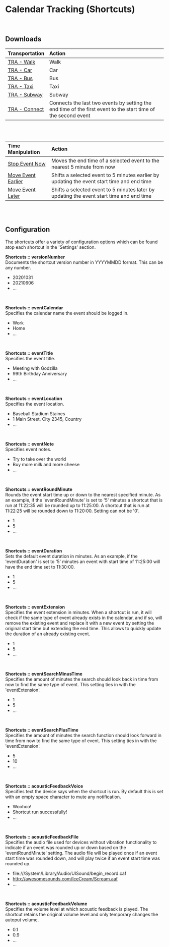 # Calendar Tracking (Shortcuts)
<br />


## Downloads
| Transportation | Action |
|:---------|:-------|
|[TRA - Walk](https://www.icloud.com/shortcuts/a182ea15d56f4f9493d37f46c0e0ed93)    |Walk           |
|[TRA - Car](https://www.icloud.com/shortcuts/618a22e19144425681ff7c5d7b1bf2ba)     |Car            |
|[TRA - Bus](https://www.icloud.com/shortcuts/eedbb943135745b0bdeeaa8c09fd0f95)     |Bus            |
|[TRA - Taxi](https://www.icloud.com/shortcuts/d2b2c0be68af41119cd701136b156f53)    |Taxi           |
|[TRA - Subway](https://www.icloud.com/shortcuts/818c30f91a68425b897a567ceaf59c7e)  |Subway         |
|[TRA - Connect](https://www.icloud.com/shortcuts/eb6a3d3859fd456b9b493a7ef31975ea) |Connects the last two events by setting the end time of the first event to the start time of the second event|
<br />
<br />


| Time Manipulation | Action |
|:---------|:-------|
|[Stop Event Now](https://www.icloud.com/shortcuts/31552dfb24774a1686f956e695ac9032)    |Moves the end time of a selected event to the nearest 5 minute from now  |
|[Move Event Earlier](https://www.icloud.com/shortcuts/6f1466e97e654e3b8cbbfbc376dd1b4d)|Shifts a selected event to 5 minutes earlier by updating the event start time and end time|
|[Move Event Later](https://www.icloud.com/shortcuts/55bc65bd5be149f1a184cd5fb4841185)  |Shifts a selected event to 5 minutes later by updating the event start time and end time|
<br />
<br />


## Configuration
The shortcuts offer a variety of configuration options which can be found atop each shortcut in the 'Settings' section.
<br />

**Shortcuts :: versionNumber**  
Documents the shortcut version number in YYYYMMDD format. This can be any number.
* 20201031
* 20210606
* ...
<br />

**Shortcuts :: eventCalendar**  
Specifies the calendar name the event should be logged in.
* Work
* Home
* ...
<br />

**Shortcuts :: eventTitle**  
Specifies the event title.
* Meeting with Godzilla
* 99th Birthday Anniversary
* ...
<br />

**Shortcuts :: eventLocation**  
Specifies the event location.
* Baseball Stadium Staines
* 1 Main Street, City 2345, Country
* ...
<br />

**Shortcuts :: eventNote**  
Specifies event notes.
* Try to take over the world
* Buy more milk and more cheese
* ...
<br />

**Shortcuts :: eventRoundMinute**  
Rounds the event start time up or down to the nearest specified minute. As an example, if the 'eventRoundMinute' is set to '5' minutes a shortcut that is run at 11:22:35 will be rounded up to 11:25:00. A shortcut that is run at 11:22:25 will be rounded down to 11:20:00. Setting can not be '0'.
* 1
* 5
* ...
<br />

**Shortcuts :: eventDuration**  
Sets the default event duration in minutes. As an example, if the 'eventDuration' is set to '5' minutes an event with start time of 11:25:00 will have the end time set to 11:30:00.
* 1
* 5
* ...
<br />

**Shortcuts :: eventExtension**  
Specifies the event extension in minutes. When a shortcut is run, it will check if the same type of event already exists in the calendar, and if so, will remove the existing event and replace it with a new event by setting the original start time but extending the end time. This allows to quickly update the duration of an already existing event.
* 1
* 5
* ...
<br />

**Shortcuts :: eventSearchMinusTime**  
Specifies the amount of minutes the search should look back in time from now to find the same type of event. This setting ties in with the 'eventExtension'.
* 1
* 5
* ...
<br />

**Shortcuts :: eventSearchPlusTime**  
Specifies the amount of minutes the search function should look forward in time from now to find the same type of event. This setting ties in with the 'eventExtension'.
* 5
* 10
* ...
<br />

**Shortcuts :: acousticFeedbackVoice**  
Specifies text the device says when the shortcut is run. By default this is set with an empty space character to mute any notification.
* Woohoo!
* Shortcut run successfully!
* ...
<br />

**Shortcuts :: acousticFeedbackFile**  
Specifies the audio file used for devices without vibration functionality to indicate if an event was rounded up or down based on the 'eventRoundMinute' setting. The audio file will be played once if an event start time was rounded down, and will play twice if an event start time was rounded up.
* file:///System/Library/Audio/UISound/begin_record.caf
* http://awesomesounds.com/IceCream/Scream.aaf
* ...
<br />

**Shortcuts :: acousticFeedbackVolume**  
Specifies the volume level at which acoustic feedback is played. The shortcut retains the original volume level and only temporary changes the autoput volume. 
* 0.1
* 0.9
* ...
<br />
<br />
